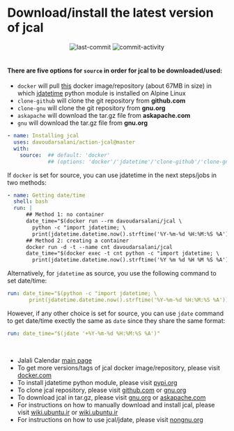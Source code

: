 # Download/install the latest version of jcal
<div align='center'>
<img alt='last-commit' src='https://img.shields.io/github/last-commit/davoudarsalani/action-jcal?&labelColor=black&color=grey&style=flat'>
<img alt='commit-activity' src='https://img.shields.io/github/commit-activity/m/davoudarsalani/action-jcal?&labelColor=black&color=grey&style=flat'>
</div>
<br>

#### There are five options for `source` in order for jcal to be downloaded/used:
* `docker` will pull [this](https://hub.docker.com/repository/docker/davoudarsalani/jcal) docker image/repository (about 67MB in size) in which [jdatetime](https://pypi.org/project/jdatetime/) python module is installed on Alpine Linux
* `clone-github` will clone the git repository from __github.com__
* `clone-gnu` will clone the git repository from __gnu.org__
* `askapache` will download the tar.gz file from __askapache.com__ 
* `gnu` will download the tar.gz file from __gnu.org__

```yml
- name: Installing jcal
  uses: davoudarsalani/action-jcal@master
  with:
    source:  ## default: 'docker'
             ## (options: 'docker'/'jdatetime'/'clone-github'/'clone-gnu'/'askapache'/'gnu')
```
If `docker` is set for source, you can use jdatetime in the next steps/jobs in two methods:
```yml
- name: Getting date/time
  shell: bash
  run: |
      ## Method 1: no container
      date_time="$(docker run --rm davoudarsalani/jcal \
        python -c "import jdatetime; \
        print(jdatetime.datetime.now().strftime('%Y-%m-%d %H:%M:%S %A'))")"
      ## Method 2: creating a container
      docker run -d -t --name cnt davoudarsalani/jcal
      date_time="$(docker exec -t cnt python -c "import jdatetime; \
        print(jdatetime.datetime.now().strftime('%Y %m %d %H %M %S %A'))")"
```
Alternatively, for `jdatetime` as source, you use the following command to set date/time:
```yml
run: date_time="$(python -c "import jdatetime; \
       print(jdatetime.datetime.now().strftime('%Y-%m-%d %H:%M:%S %A'))")"
```
However, if any other choice is set for source, you can use `jdate` command to get date/time exectly the same as `date` since they share the same format:
```yml
run: date_time="$(jdate '+%Y-%m-%d %H:%M:%S %A')"
```
<br>


* Jalali Calendar [main page](http://www.nongnu.org/jcal/)
* To get more versions/tags of jcal docker image/repository, please visit [docker.com](https://hub.docker.com/repository/docker/davoudarsalani/jcal)
* To install jdatetime python module, please visit [pypi.org](https://pypi.org/project/jdatetime/)
* To clone jcal repository, please visit [github.com](https://github.com/ashkang/jcal) or [gnu.org](http://git.savannah.gnu.org/cgit/jcal.git)
* To download jcal in tar.gz, please visit [gnu.org](http://download-mirror.savannah.gnu.org/releases/jcal/) or [askapache.com](http://nongnu.askapache.com/jcal/)
* For instructions on how to manually download and install jcal, please visit [wiki.ubuntu.ir](https://wiki.ubuntu.ir/wiki/Jcal) or [wiki.ubuntu.ir](https://wiki.ubuntu.ir/index.php?title=Jcal&oldid=1300)
* For instructions on how to use jcal/jdate, please visit [nongnu.org](http://www.nongnu.org/jcal/jdate.html)
